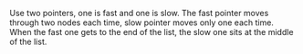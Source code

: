 Use two pointers, one is fast and one is slow.
The fast pointer moves  through two nodes each time, slow pointer moves only one each time. When the fast one gets to the end of the list, the slow one sits at the middle of the list.